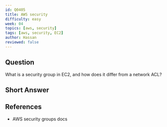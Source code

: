```yaml
---
id: Q0405
title: AWS security
difficulty: easy
week: 04
topics: [aws, security]
tags: [aws, security, EC2]
author: Hassan
reviewed: false
---
```


## Question
What is a security group in EC2, and how does it differ from a network ACL?

## Short Answer


## References
- AWS security groups docs
